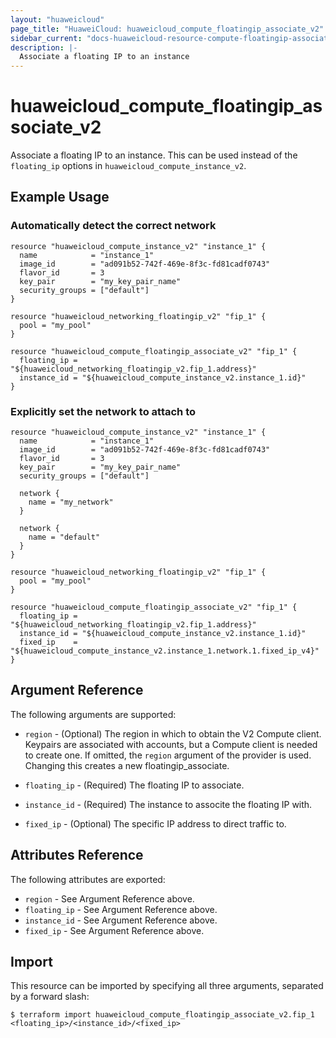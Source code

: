```yaml
---
layout: "huaweicloud"
page_title: "HuaweiCloud: huaweicloud_compute_floatingip_associate_v2"
sidebar_current: "docs-huaweicloud-resource-compute-floatingip-associate-v2"
description: |-
  Associate a floating IP to an instance
---
```


# huaweicloud\_compute\_floatingip_associate_v2

Associate a floating IP to an instance. This can be used instead of the
`floating_ip` options in `huaweicloud_compute_instance_v2`.

## Example Usage

### Automatically detect the correct network

```hcl
resource "huaweicloud_compute_instance_v2" "instance_1" {
  name            = "instance_1"
  image_id        = "ad091b52-742f-469e-8f3c-fd81cadf0743"
  flavor_id       = 3
  key_pair        = "my_key_pair_name"
  security_groups = ["default"]
}

resource "huaweicloud_networking_floatingip_v2" "fip_1" {
  pool = "my_pool"
}

resource "huaweicloud_compute_floatingip_associate_v2" "fip_1" {
  floating_ip = "${huaweicloud_networking_floatingip_v2.fip_1.address}"
  instance_id = "${huaweicloud_compute_instance_v2.instance_1.id}"
}
```

### Explicitly set the network to attach to

```hcl
resource "huaweicloud_compute_instance_v2" "instance_1" {
  name            = "instance_1"
  image_id        = "ad091b52-742f-469e-8f3c-fd81cadf0743"
  flavor_id       = 3
  key_pair        = "my_key_pair_name"
  security_groups = ["default"]

  network {
    name = "my_network"
  }

  network {
    name = "default"
  }
}

resource "huaweicloud_networking_floatingip_v2" "fip_1" {
  pool = "my_pool"
}

resource "huaweicloud_compute_floatingip_associate_v2" "fip_1" {
  floating_ip = "${huaweicloud_networking_floatingip_v2.fip_1.address}"
  instance_id = "${huaweicloud_compute_instance_v2.instance_1.id}"
  fixed_ip    = "${huaweicloud_compute_instance_v2.instance_1.network.1.fixed_ip_v4}"
}
```

## Argument Reference

The following arguments are supported:

* `region` - (Optional) The region in which to obtain the V2 Compute client.
    Keypairs are associated with accounts, but a Compute client is needed to
    create one. If omitted, the `region` argument of the provider is used.
    Changing this creates a new floatingip_associate.

* `floating_ip` - (Required) The floating IP to associate.

* `instance_id` - (Required) The instance to associte the floating IP with.

* `fixed_ip` - (Optional) The specific IP address to direct traffic to.

## Attributes Reference

The following attributes are exported:

* `region` - See Argument Reference above.
* `floating_ip` - See Argument Reference above.
* `instance_id` - See Argument Reference above.
* `fixed_ip` - See Argument Reference above.

## Import

This resource can be imported by specifying all three arguments, separated
by a forward slash:

```
$ terraform import huaweicloud_compute_floatingip_associate_v2.fip_1 <floating_ip>/<instance_id>/<fixed_ip>
```

